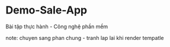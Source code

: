 # Demo-Sale-App
Bài tập thực hành - Công nghệ phần mềm

note: 
chuyen sang phan chung - tranh lap lai khi render tempatle